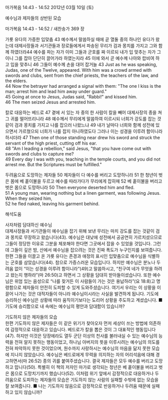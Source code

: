 마가복음 14:43 - 14:52 
2012년 03월 10일 (토)

예수님과 제자들의 상반된 모습



마가복음 14:43 - 14:52 / 새찬송가 369 장


가룟 유다의 가증한 입맞춤
43 예수께서 말씀하실 때에 곧 열둘 중의 하나인 유다가 왔는데 대제사장들과 서기관들과 장로들에게서 파송된 무리가 검과 몽치를 가지고 그와 함께 하였더라44 예수를 파는 자가 이미 그들과 군호를 짜 이르되 내가 입 맞추는 자가 그이니 그를 잡아 단단히 끌어가라 하였는지라 45 이에 와서 곧 예수께 나아와 랍비여 하고 입을 맞추니 46 그들이 예수께 손을 대어 잡거늘
43 Just as he was speaking, Judas, one of the Twelve, appeared. With him was a crowd armed with swords and clubs, sent from the chief priests, the teachers of the law, and the elders.   
44 Now the betrayer had arranged a signal with them: "The one I kiss is the man; arrest him and lead him away under guard."   
45 Going at once to Jesus, Judas said, "Rabbi!" and kissed him.   
46 The men seized Jesus and arrested him.   

칼로 대응하는 베드로
47 곁에 서 있는 자 중의 한 사람이 칼을 빼어 대제사장의 종을 쳐 그 귀를 떨어뜨리니라 48 예수께서 무리에게 말씀하여 이르시되 너희가 강도를 잡는 것같이 검과 몽치를 가지고 나를 잡으러 나왔느냐 49 내가 날마다 너희와 함께 성전에 있으면서 가르쳤으되 너희가 나를 잡지 아니하였도다 그러나 이는 성경을 이루려 함이니라 하시더라
47 Then one of those standing near drew his sword and struck the servant of the high priest, cutting off his ear.   
48 "Am I leading a rebellion," said Jesus, "that you have come out with swords and clubs to capture me?   
49 Every day I was with you, teaching in the temple courts, and you did not arrest me. But the Scriptures must be fulfilled."   

두려움으로 도망하는 제자들
50 제자들이 다 예수를 버리고 도망하니라 51 한 청년이 벗은 몸에 베 홑이불을 두르고 예수를 따라가다가 무리에게 잡히매 52 베 홑이불을 버리고 벗은 몸으로 도망하니라
50 Then everyone deserted him and fled.   
51 A young man, wearing nothing but a linen garment, was following Jesus. When they seized him,   
52 he fled naked, leaving his garment behind.

해석도움





사자처럼 담대하신 예수님  
대제사장들과 서기관들이 예수님을 잡기 위해 보낸 무리는 마치 강도를 잡는 것같이 검과 몽치로 무장하고 왔습니다(43). 예수님은 대낮에 성전에서 공공연히 가르치셨으므로 그들이 정당한 이유로 그분을 체포해야 한다면 그곳에서 잡을 수 있었을 것입니다. 그런데 그들이 깊은 밤, 산에서 예수님을 잡으려는 것은 진짜 폭도가 누구인지를 보여줍니다. 한편 그들을 이끌고 온 가룟 유다는 존경과 애정의 표시인 입맞춤으로 예수님을 식별하는 군호를 삼았습니다(44). 참으로 가증스러운 모습입니다. 하지만 예수님은 분노나 두려움 없이 “이는 성경을 이루려 함이니라”(49)고 말씀하시고, “친구여 네가 무엇을 하려고 왔는지 행하라”(마 26:50)고 하면서 그 상황을 담대히 받아들이셨습니다. 또한 예수님은 위엄 있는 음성으로 “나를 찾거든 이 사람들이 가는 것은 용납하라”(요 18:8)고 명령함으로 제자들이 안전히 도피할 수 있게 도와주셨습니다. 여기서 우리는 이 상황을 이끌어 나가는 것은 대적자들이 아니라 예수님이시라는 사실을 발견하게 됩니다. 기도에 승리하신 예수님은 상황에 따라 움직이기보다는 도리어 상황을 주도하고 계셨습니다.
■ 기도에 승리함으로 내 속에는 예수님의 평안과 담대함이 있습니까?

기도하지 않은 제자들의 모습  
한편 기도하지 않은 제자들은 이 같은 위기가 찾아오자 먼저 세상이 쓰는 방법에 의존하여 감정적으로 대응하고 있습니다. 베드로가 칼을 뽑은 것이 그 대표적인 행동입니다(47). 하지만 이것은 당장에라도 열두 군단 이상의 천사를 불러내실 수 있는 예수님의 능력을 전혀 알지 못하는 행동이었고, 하나님 아버지의 뜻을 이루시려는 예수님의 의도를 전혀 파악하지 못한 것이었으며, 원수까지 사랑하시는 예수님의 마음을 닮지 못한 모습에 지나지 않았습니다. 예수님은 베드로에게 무력을 의지하는 자의 어리석음에 대해 경고하면서(마 26:52) 종의 귀를 붙여주셨습니다. 결국 제자들은 모두 예수를 버리고 도망하고 맙니다(50). 특별히 이 책의 저자인 마가로 생각되는 청년은 베 홑이불을 버리고 벗은 몸으로 도망치기까지 했습니다(52). 이처럼 위기 앞에서 감정적으로 대응하거나 두려움으로 도피하는 제자들의 모습은 기도하지 않는 사람의 실패할 수밖에 없는 모습을 잘 보여줍니다.
■ 나는 기도하지 않음으로 감정적으로 반응하거나 두려움 때문에 실패하고 있지 않습니까?
